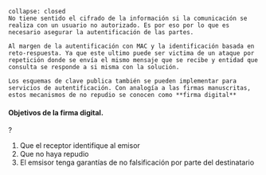 ```ad-note
collapse: closed
No tiene sentido el cifrado de la información si la comunicación se realiza con un usuario no autorizado. Es por eso por lo que es necesario asegurar la autentificación de las partes.

Al margen de la autentificación con MAC y la identificación basada en reto-respuesta. Ya que este ultimo puede ser victima de un ataque por repetición donde se envía el mismo mensaje que se recibe y entidad que consulta se responde a si misma con la solución.

Los esquemas de clave publica también se pueden implementar para servicios de autentificación. Con analogía a las firmas manuscritas, estos mecanismos de no repudio se conocen como **firma digital**

```

#### Objetivos de la firma digital.
?
1. Que el receptor identifique al emisor
2. Que no haya repudio
3. El emsisor tenga garantías de no falsificación por parte del destinatario


